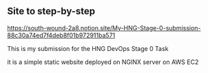 
## Site to step-by-step 
https://south-wound-2a8.notion.site/My-HNG-Stage-0-submission-88c30a74ed7f4deb8f01b972911ba571

This is my submission for the HNG DevOps Stage 0 Task

it is a simple static website deployed on NGINX server on AWS EC2
